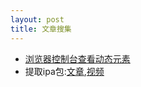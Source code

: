 ```yaml
---
layout: post
title: 文章搜集
---
```


* [浏览器控制台查看动态元素](https://trungk18.com/experience/freeze-screen-debugger-chrome)
* 提取ipa包:[文章](https://www.cnblogs.com/strengthen/p/17163430.html),[视频](https://www.youtube.com/watch?v=cR82_KjKBnc)